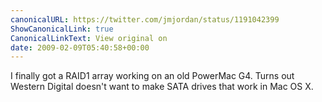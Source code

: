```yaml
---
canonicalURL: https://twitter.com/jmjordan/status/1191042399
ShowCanonicalLink: true
CanonicalLinkText: View original on
date: 2009-02-09T05:40:58+00:00
---
```

I finally got a RAID1 array working on an old PowerMac G4. Turns out Western Digital doesn't want to make SATA drives that work in Mac OS X.